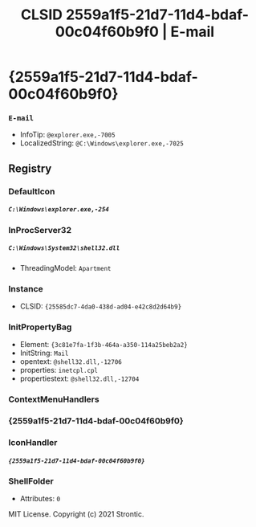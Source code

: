 ﻿---
title: "CLSID 2559a1f5-21d7-11d4-bdaf-00c04f60b9f0 | E-mail"
excerpt: What is COM-Object CLSID 2559a1f5-21d7-11d4-bdaf-00c04f60b9f0?
---

# {2559a1f5-21d7-11d4-bdaf-00c04f60b9f0}

### `E-mail`
* InfoTip: `@explorer.exe,-7005`
* LocalizedString: `@C:\Windows\explorer.exe,-7025`

## Registry


### DefaultIcon

##### `C:\Windows\explorer.exe,-254`

### InProcServer32

##### `C:\Windows\System32\shell32.dll`
* ThreadingModel: `Apartment`

### Instance

* CLSID: `{25585dc7-4da0-438d-ad04-e42c8d2d64b9}`

### InitPropertyBag

* Element: `{3c81e7fa-1f3b-464a-a350-114a25beb2a2}`
* InitString: `Mail`
* opentext: `@shell32.dll,-12706`
* properties: `inetcpl.cpl`
* propertiestext: `@shell32.dll,-12704`

### ContextMenuHandlers


### {2559a1f5-21d7-11d4-bdaf-00c04f60b9f0}


### IconHandler

##### `{2559a1f5-21d7-11d4-bdaf-00c04f60b9f0}`

### ShellFolder

* Attributes: `0`

MIT License. Copyright (c) 2021 Strontic.


